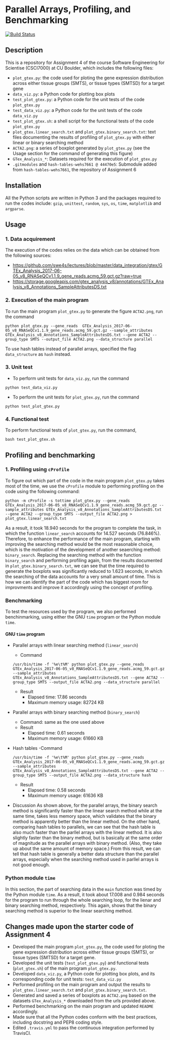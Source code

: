# Parallel Arrays, Profiling, and Benchmarking
[![Build Status](https://travis-ci.com/cu-swe4s-fall-2019/parallel-arrays-profiling-and-benchmarking-wehs7661.svg?branch=master)](https://travis-ci.com/cu-swe4s-fall-2019/parallel-arrays-profiling-and-benchmarking-wehs7661)
## Description
This is a repository for Assignment 4 of the course Software Engineering for Scientise (CSCI7000) at CU Boulder, which includes the following files:
- `plot_gtex.py`: the code used for ploting the gene expression distribution across either tissue groups (SMTS), or tissue types (SMTSD) for a target gene
- `data_viz.py`: a Python code for plotting box plots
- `test_plot_gtex.py`: a Python code for the unit tests of the code `plot_gtex.py`
- `test_data_viz.py`: a Python code for the unit tests of the code `data_viz.py`
- `test_plot_gtex.sh`: a shell script for the functional tests of the code `plot_gtex.py`
- `plot_gtex.linear_search.txt` and `plot_gtex.binary_search.txt`: text files documenting the results of profiling of `plot_gtex.py` with either linear or binary searching method
- `ACTA2.png`: a series of boxplot generated by `plot_gtex.py` (see the Usage section for the command of generating this figure)
- `GTex_Analysis_*`: Datasets required for the execution of `plot_gtex.py`
- `.gitmodules` and `hash-tables-wehs7661 @ 44470e5`: Submodule added from `hash-tables-wehs7661`, the repository of Assignment 6

## Installation
All the Python scripts are written in Python 3 and the packages required to run the codes include: `gzip`, `unittest`, `random`, `sys`, `os`, `time`, `matplotlib` and `argparse`.

## Usage
### 1. Data acquirement
The execution of the codes relies on the data which can be obtained from the following sources:
- https://github.com/swe4s/lectures/blob/master/data_integration/gtex/GTEx_Analysis_2017-06-05_v8_RNASeQCv1.1.9_gene_reads.acmg_59.gct.gz?raw=true
- https://storage.googleapis.com/gtex_analysis_v8/annotations/GTEx_Analysis_v8_Annotations_SampleAttributesDS.txt

### 2. Execution of the main program <br/>
To run the main program `plot_gtex.py` to generate the figure `ACTA2.png`, run the command 
```
python plot_gtex.py --gene_reads  GTEx_Analysis_2017-06-05_v8_RNASeQCv1.1.9_gene_reads.acmg_59.gct.gz --sample_attributes GTEx_Analysis_v8_Annotations_SampleAttributesDS.txt --gene ACTA2 --group_type SMTS --output_file ACTA2.png --data_structure parallel
```
To use hash tables instead of parallel arrays, specified the flag `data_structure` as `hash` instead.

### 3. Unit test
- To perform unit tests for `data_viz.py`, run the command 
```
python test_data_viz.py
```
- To perform the unit tests for `plot_gtex.py`, run the command
```
python test_plot_gtex.py
```
### 4. Functional test <br/>
To perform functional tests of `plot_gtex.py`, run the command,
```
bash test_plot_gtex.sh
```

## Profiling and benchmarking
### 1. Profiling using `cProfile`
To figure out which part of the code in the main program `plot_gtex.py` takes most of the time, we use the `cProfile` module to performing profiling on the code using the following command:
```
python -m cProfile -s tottime plot_gtex.py --gene_reads  GTEx_Analysis_2017-06-05_v8_RNASeQCv1.1.9_gene_reads.acmg_59.gct.gz --sample_attributes GTEx_Analysis_v8_Annotations_SampleAttributesDS.txt --gene ACTA2 --group_type SMTS --output_file ACTA2.png > plot_gtex.linear_search.txt
```
As a result, it took 18.940 seconds for the program to complete the task, in which the function `linear_search` accounts for 14.527 seconds (76.846%). Therefore, to enhance the performance of the main program, starting with improving the searching method would be the most reasonable choice, which is the motivation of the development of another seaerching method: `binary_search`. Replacing the searching method with the function `binary_search` and performing profiling again, from the results documented in `plot_gtex.binary_search.txt`, we can see that the time required to generate the boxplots was significantly reduced to 1.623 seconds, in which the searching of the data accounts for a very small amount of time. This is how we can identify the part of the code which has biggest room for improvments and improve it accordingly using the concept of profiling.

### Benchmarking
To test the resources used by the program, we also performed benchinmarking, using either the GNU `time` program or the Python module `time`.

#### GNU `time` program 
- Parallel arrays with linear searching method (`linear_search`)
  - Command
  ```
  /usr/bin/time -f '%e\t%M' python plot_gtex.py --gene_reads  GTEx_Analysis_2017-06-05_v8_RNASeQCv1.1.9_gene_reads.acmg_59.gct.gz --sample_attributes GTEx_Analysis_v8_Annotations_SampleAttributesDS.txt --gene ACTA2 --group_type SMTS --output_file ACTA2.png --data_structure parallel
  ```
  - Result
    - Elapsed time: 17.86 seconds
    - Maximum memory usage: 82724 KB
- Parallel arrays with binary searching method (`binary_search`)
  - Command: same as the one used above
  - Result
    - Elapsed time: 0.61 seconds
    - Maximum memory usage: 61660 KB

- Hash tables
  -Command
  ```
  /usr/bin/time -f '%e\t%M' python plot_gtex.py --gene_reads  GTEx_Analysis_2017-06-05_v8_RNASeQCv1.1.9_gene_reads.acmg_59.gct.gz --sample_attributes GTEx_Analysis_v8_Annotations_SampleAttributesDS.txt --gene ACTA2 --group_type SMTS --output_file ACTA2.png --data_structure hash
  ```
  - Result
    - Elapsed time: 0.58 seconds
    - Maximum memory usage: 61636 KB

- Discussion 
As shown above, for the parallel arrays, the binary search method is significantly faster than the linear search method while at the same time, takes less memory space, which validates that the binary method is apparently better than the linear method. On the other hand, comparing hash tables to parallels, we can see that the hash table is also much faster than the parllel arrays with the linear method. It is also slightly faster than the binary method, but is basically at the same order of magnitude as the parallel arrays with binary method. (Also, they take up about the same amount of memory space.) From this result, we can tell that hash table is generally a better data structure than the parallel arrays, especially when the searching method used in parllel arrays is not good enough. 

### Python module `time`
In this section, the part of searching data in the `main` function was timed by the Python module `time`. As a result, it took about 17.008 and 0.984 seconds for the program to run through the whole searching loop, for the lienar and binary searching method, respectively. This again, shows that the binary searching method is superior to the linear searching method.

## Changes made upon the starter code of Assignment 4
- Developed the main program `plot_gtex.py`, the code used for ploting the gene expression distribution across either tissue groups (SMTS), or tissue types (SMTSD) for a target gene.
- Developed the unit tests (`test_plot_gtex.py`) and functional tests (`plot_gtex.sh`) of the main program `plot_gtex.py`.
- Developed `data_viz.py`, a Python code for plotting box plots, and its corresponding code for unit tests: `test_data_viz.py`
- Performed profiling on the main program and output the results to `plot_gtex.linear_search.txt` and `plot_gtex.binary_search.txt`.
- Generated and saved a series of boxplots as `ACTA2.png` based on the datasets `GTex_Analysis_*` downloaded from the urls provided above.
- Performed benchmarking on the main program and updated `README` accordingly.
- Made sure that all the Python codes conform with the best practices, including docstring and PEP8 coding style.
- Edited `.travis.yml` to pass the continuous integration performed by TravisCI.

